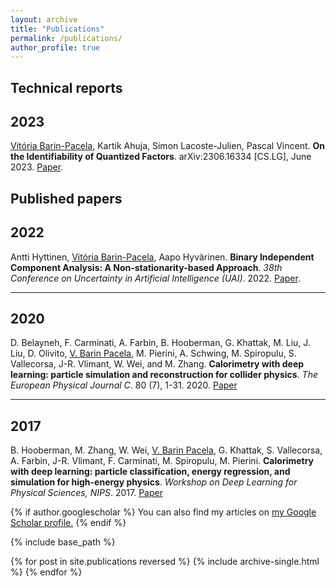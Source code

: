 ```yaml
---
layout: archive
title: "Publications"
permalink: /publications/
author_profile: true
---
```

## Technical reports

## 2023
<u>Vitória Barin-Pacela</u>, Kartik Ahuja, Simon Lacoste-Julien, Pascal Vincent. **On the Identifiability of Quantized Factors**. arXiv:2306.16334 [CS.LG], June 2023. [Paper](https://arxiv.org/abs/2306.16334).

## Published papers
## 2022

Antti Hyttinen, <u>Vitória Barin-Pacela</u>, Aapo Hyvärinen. **Binary Independent Component Analysis: A Non-stationarity-based Approach**. <i>38th Conference on Uncertainty in Artificial Intelligence (UAI)</i>. 2022. [Paper](https://proceedings.mlr.press/v180/hyttinen22a.html).

___

## 2020

D. Belayneh, F. Carminati, A. Farbin, B. Hooberman, G. Khattak, M. Liu, J. Liu, D. Olivito, <u>V. Barin Pacela</u>, M. Pierini, A. Schwing, M. Spiropulu, S. Vallecorsa, J-R. Vlimant, W. Wei, and M. Zhang. **Calorimetry with deep learning: particle simulation and reconstruction for collider physics**. <i>The European Physical Journal C</i>. 80 (7), 1-31. 2020. [Paper](https://link.springer.com/article/10.1140/epjc/s10052-020-8251-9)


___

## 2017

B. Hooberman, M. Zhang, W. Wei, <u>V. Barin Pacela</u>, G. Khattak, S. Vallecorsa, A. Farbin, J-R. Vlimant, F. Carminati, M. Spiropulu, M. Pierini. **Calorimetry with deep learning: particle classification, energy regression, and simulation for high-energy physics**. <i>Workshop on Deep Learning for Physical Sciences, NIPS</i>. 2017. [Paper](https://dl4physicalsciences.github.io/files/nips_dlps_2017_15.pdf)

{% if author.googlescholar %}
  You can also find my articles on <u><a href="{{author.googlescholar}}">my Google Scholar profile</a>.</u>
{% endif %}

{% include base_path %}

{% for post in site.publications reversed %}
  {% include archive-single.html %}
{% endfor %}
